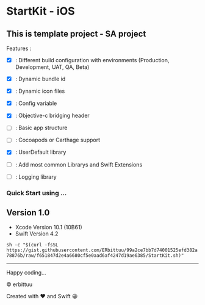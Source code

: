 # StartKit - iOS
## This is template project - SA project 

Features :
- [x] : Different build configuration with environments (Production, Development, UAT, QA, Beta)
- [x] : Dynamic bundle id
- [x] : Dynamic icon files
- [x] : Config variable
- [x] : Objective-c bridging header
- [ ] : Basic app structure
- [ ] : Cocoapods or Carthage support
- [x] : UserDefault library
- [ ] : Add most common Librarys and Swift Extensions
- [ ] : Logging library


### Quick Start using ...

## Version 1.0
- Xcode Version 10.1 (10B61)
- Swift Version 4.2

`sh -c "$(curl -fsSL https://gist.githubusercontent.com/ERbittuu/99a2ce7bb7d74001525efd382a78876b/raw/f651847d2e4a6680cf5e0aad6af4247d19ae6385/StartKit.sh)"`

----

Happy coding...

© erbittuu

Created with ❤️ and Swift 😀
